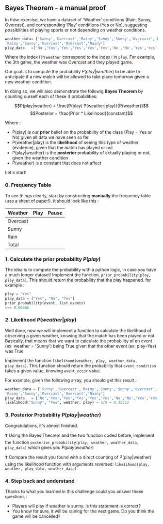 ## Bayes Theorem - a manual proof

In thise exercise, we have a dataset of 'Weather' conditions (Rain, Sunny, Overcast), and corresponding ‘Play’ conditions (Yes or No), suggesting possibilities of playing sports or not depending on weather conditions.

```python
weather_data= ['Sunny','Overcast','Rainy','Sunny','Sunny','Overcast','Rainy','Rainy','Sunny',
'Rainy','Sunny','Overcast','Overcast','Rainy']
play_data   =['No','Yes','Yes','Yes','Yes','Yes','No','No','Yes','Yes','No','Yes','Yes','No']
```
Where the index i in `weather` correspond to the index i in `play`. For example, the 3th game, the weather was Overcast and they played game.

Our goal is to compute the probability $P(play|weather)$ to be able to anticipate if a new match will be allowed to take place tomorrow given a new weather condition.

In doing so, we will also demonstrate the followig **Bayes Theorem** by counting ourself each of these 4 probabilities:

$$P(play|weather) = \frac{P(play) P(weather|play)}{P(weather)}$$
$$Posterior = \frac{Prior * Likelihood}{constant}$$

Where :
- P(play) is our **prior** belief on the probability of the class (Play = Yes or No) given all data we have seen so far.
- P(weather|play) is the **likelihood** of seeing this type of weather (evidence), given that the match has played or not
- P(play|weather) is the **posterior** probability of actually playing or not, given the weather condition
- P(weather) is a constant that does not affect

Let's start!

### 0. Frequency Table
To see things clearly, start by constructing **manually** the frequency table (use a sheet of paper!). It should look like this :

| Weather  | Play  | Pause |
| ---------| ----- | ----- |
| Overcast |       |       |
| Sunny    |       |       |
| Rain     |       |       |
| Total    |       |       |


### 1. Calculate the prior probability $P(play)$
The idea is to compute the probability with a python logic, in case you have a much longer dataset!
Implement the function, `prior_probability(play, play_data)`. This should return the probability that the play happened.
for example :
```python
play = "Yes"
play_data = ["Yes", "No", "Yes"]
prior_probability(event, list_events)
==> 0.66666
```

### 2. Likelihood $P(weather|play)$

Well done, now we will implement a function to calculate the likelihood of observing a given weather, knowing that the match has been played or not. Basically, that means that we want to calculate the probability of an event (ex: weather = 'Sunny') being True given that the other event (ex: play=Yes) was True

Implement the function `likelihood(weather, play, weather_data, play_data)`. This function should return the probability that `event_condition` takes a given value, knowing `event_occur` value.

For example, given the following array, you should get this result :
```python
weather_data = ['Sunny','Overcast','Rainy','Sunny','Sunny','Overcast','Rainy','Rainy','Sunny',
'Rainy','Sunny','Overcast','Overcast','Rainy']
play_data   = ['No','Yes','Yes','Yes','Yes','Yes','No','No','Yes','Yes','No','Yes','Yes','No']
likelihood("Sunny", "Yes", weather, play) = 3/9 = 0.33333
```

### 3. Posterior Probability $P(play|weather)$

Congratulations, it's almost finished.

❓ Using the Bayes Theorem and the two function coded before, implement the function `posterior_probability(play, weather, weather_data, play_data)` which gives you $P(play|weather)$

❓ Compare the result you found with a direct counting of P(play|weather) using the likelihood function with arguments reversed:
`likelihood(play, weather, play_data, weather_data)`

### 4. Step back and understand

Thanks to what you learned in this challenge could you answer these questions :
- Players will play if weather is sunny. Is this statement is correct?
- You know for sure, it will be raining for the next game. Do you think the game will be cancelled?



